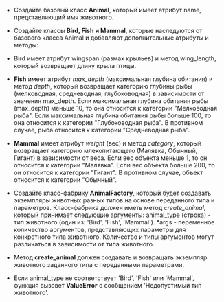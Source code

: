 * Создайте базовый класс **Animal**, который имеет атрибут name, представляющий имя животного.


* Создайте классы **Bird, Fish и Mammal**, которые наследуются от базового класса Animal и добавляют дополнительные атрибуты и методы:


* Bird имеет атрибут wingspan (размах крыльев) и метод wing_length, который возвращает длину крыла птицы.


* **Fish** имеет атрибут _max_depth_ (максимальная глубина обитания) и метод _depth_, который возвращает категорию глубины рыбы (мелководная, средневодная, глубоководная) в зависимости от значения max_depth.
Если максимальная глубина обитания рыбы (max_depth) меньше 10, то она относится к категории "Мелководная рыба".
Если максимальная глубина обитания рыбы больше 100, то она относится к категории "Глубоководная рыба".
В противном случае, рыба относится к категории "Средневодная рыба".


* **Mammal** имеет атрибут _weight_ (вес) и метод _category_, который возвращает категорию млекопитающего (Малявка, Обычный, Гигант) в зависимости от веса. Если вес объекта меньше 1, то он относится к категории "Малявка".
Если вес объекта больше 200, то он относится к категории "Гигант".
В противном случае, объект относится к категории "Обычный".


* Создайте класс-фабрику **AnimalFactory**, который будет создавать экземпляры животных разных типов на основе переданного типа и параметров. Класс-фабрика должен иметь метод _create_animal_, который принимает следующие аргументы:
animal_type (строка) - тип животного (один из: 'Bird', 'Fish', 'Mammal').
*args - переменное количество аргументов, представляющих параметры для конкретного типа животного. Количество и типы аргументов могут различаться в зависимости от типа животного.


* Метод **create_animal** должен создавать и возвращать экземпляр животного заданного типа с переданными параметрами.


* Если animal_type не соответствует 'Bird', 'Fish' или 'Mammal', функция вызовет **ValueError** с сообщением 'Недопустимый тип животного'.
